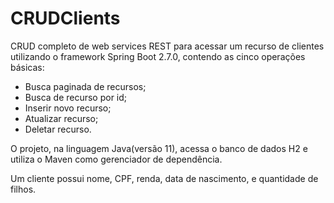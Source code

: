 # CRUDClients

CRUD completo de web services REST para acessar um recurso de clientes utilizando o framework Spring Boot 2.7.0, contendo as cinco operações básicas:
* Busca paginada de recursos;
* Busca de recurso por id;
* Inserir novo recurso;
* Atualizar recurso;
* Deletar recurso.

O projeto, na linguagem Java(versão 11), acessa o banco de dados H2 e utiliza o Maven como gerenciador de dependência.

Um cliente possui nome, CPF, renda, data de nascimento, e quantidade de filhos.




